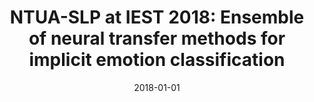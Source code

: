 ---
title: "NTUA-SLP at IEST 2018: Ensemble of neural transfer methods for implicit emotion classification"
collection: publications
permalink: /publication/twassa2018
venue: 'In Proceedings of the Workshop on Computational Approaches to Subjectivity, Sentiment and Social Media Analysis (WASSA 2018)'
paperurl: 'https://www.aclweb.org/anthology/W18-6209/'
date: 2018-01-01

citation: 'Alexandra Chronopoulou, Aikaterini Margatina, Christos Baziotis,
Alexandros Potamianos. 2(6).'
---